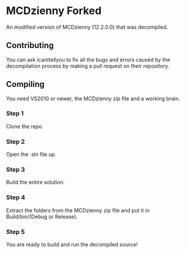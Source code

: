 # MCDzienny Forked
An modified version of MCDzienny (12.2.0.0) that was decompiled.

## Contributing
You can ask icanttellyou to fix all the bugs and errors caused by the decompilation process by making a pull request on their repository.

## Compiling
You need VS2010 or newer, the MCDzienny zip file and a working brain.

### Step 1
Clone the repo.

### Step 2
Open the .sln file up.

### Step 3
Build the entire solution.

### Step 4
Extract the folders from the MCDzienny zip file and put it in Build/bin/(Debug or Release).

### Step 5
You are ready to build and run the decompiled source!
